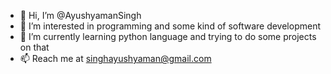 - 👋 Hi, I’m @AyushyamanSingh
- 👀 I’m interested in programming and some kind of software development  
- 🌱 I’m currently learning python language and trying to do some projects on that
- 📫 Reach me at singhayushyaman@gmail.com

<!---
AyushyamanSingh/AyushyamanSingh is a ✨ special ✨ repository because its `README.md` (this file) appears on your GitHub profile.
You can click the Preview link to take a look at your changes.
--->
